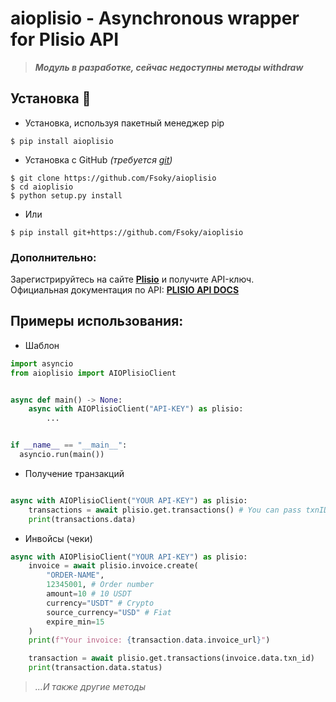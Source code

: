# aioplisio - Asynchronous wrapper for Plisio API

> **_Модуль в разработке, сейчас недоступны методы withdraw_**

## Установка 💾
- Установка, используя пакетный менеджер pip
```
$ pip install aioplisio
```
- Установка с GitHub *(требуется [git](https://git-scm.com/downloads))*
```
$ git clone https://github.com/Fsoky/aioplisio
$ cd aioplisio
$ python setup.py install
```
- Или
```
$ pip install git+https://github.com/Fsoky/aioplisio
```

### Дополнительно:
Зарегистрируйтесь на сайте **[Plisio](https://plisio.net/)** и получите API-ключ. \
Официальная документация по API: **[PLISIO API DOCS](https://plisio.net/documentation/getting-started/introduction)**

## Примеры использования:
- Шаблон
```py
import asyncio
from aioplisio import AIOPlisioClient


async def main() -> None:
    async with AIOPlisioClient("API-KEY") as plisio:
        ...


if __name__ == "__main__":
  asyncio.run(main())
```
- Получение транзакций
```py

async with AIOPlisioClient("YOUR API-KEY") as plisio:
    transactions = await plisio.get.transactions() # You can pass txnID for search by it
    print(transactions.data)
```
- Инвойсы (чеки)
```py
async with AIOPlisioClient("YOUR API-KEY") as plisio:
    invoice = await plisio.invoice.create(
        "ORDER-NAME",
        12345001, # Order number
        amount=10 # 10 USDT
        currency="USDT" # Crypto
        source_currency="USD" # Fiat
        expire_min=15
    )
    print(f"Your invoice: {transaction.data.invoice_url}")

    transaction = await plisio.get.transactions(invoice.data.txn_id)
    print(transaction.data.status)
```

> _...И также другие методы_
